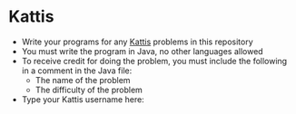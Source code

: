 # Kattis

- Write your programs for any [Kattis](https://open.kattis.com) problems in this repository
- You must write the program in Java, no other languages allowed
- To receive credit for doing the problem, you must include the following in a comment in the Java file:
  - The name of the problem
  - The difficulty of the problem
- Type your Kattis username here: 
